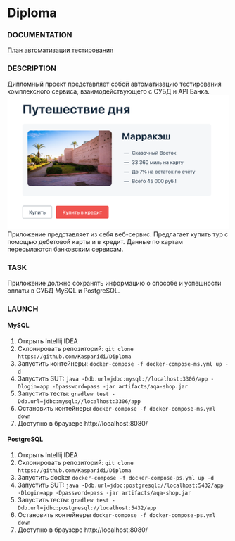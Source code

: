 # Diploma

### DOCUMENTATION
[План автоматизации тестирования](https://github.com/Kasparidi/Diploma/blob/master/documentation/Plan.md)
### DESCRIPTION
Дипломный проект представляет собой автоматизацию тестирования комплексного сервиса, взаимодействующего с СУБД и 
API Банка.
![img.png](src/test/resources/img.png)
Приложение представляет из себя веб-сервис. Предлагает купить тур с помощью дебетовой карты и в кредит.
Данные по картам пересылаются банковским сервисам.

### TASK
Приложение должно сохранять информацию о способе и успешности оплаты в СУБД MySQL и PostgreSQL.

### LAUNCH
#### MySQL
1. Открыть Intellij IDEA
1. Склонировать репозиторий: ``git clone https://github.com/Kasparidi/Diploma``
1. Запустить контейнеры: ``docker-compose -f docker-compose-ms.yml up -d``
1. Запустить SUT: ``java -Ddb.url=jdbc:mysql://localhost:3306/app -Dlogin=app -Dpassword=pass -jar artifacts/aqa-shop.jar``
1. Запустить тесты: ``gradlew test -Ddb.url=jdbc:mysql://localhost:3306/app``
1. Остановить контейнеры ``docker-compose -f docker-compose-ms.yml down``
1. Доступно в браузере http://localhost:8080/

#### PostgreSQL
1. Открыть Intellij IDEA
1. Склонировать репозиторий: ``git clone https://github.com/Kasparidi/Diploma``
1. Запустить docker ``docker-compose -f docker-compose-ps.yml up -d``
1. Запустить SUT: ``java -Ddb.url=jdbc:postgresql://localhost:5432/app -Dlogin=app -Dpassword=pass -jar artifacts/aqa-shop.jar``
1. Запустить тесты: ``gradlew test -Ddb.url=jdbc:postgresql://localhost:5432/app``
1. Остановить контейнеры ``docker-compose -f docker-compose-ps.yml down``   
1. Доступно в браузере http://localhost:8080/

